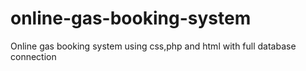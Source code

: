 # online-gas-booking-system
Online gas booking system using css,php and html with full database connection
